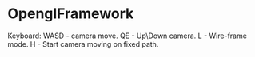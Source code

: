 # OpenglFramework
Keyboard:
WASD - camera move.
QE - Up\Down camera.
L - Wire-frame mode.
H - Start camera moving on fixed path.
